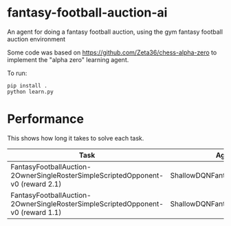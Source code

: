 # fantasy-football-auction-ai
An agent for doing a fantasy football auction, using the gym fantasy football auction environment

Some code was based on https://github.com/Zeta36/chess-alpha-zero to implement the "alpha zero"
learning agent.

To run:
````
pip install .
python learn.py
````

# Performance

This shows how long it takes to solve each task.

| Task  | Agent | Episodes |
| ------------------------------------------------------------------- | ------------------------------ | ----- |
| FantasyFootballAuction-2OwnerSingleRosterSimpleScriptedOpponent-v0 (reward 2.1)  | ShallowDQNFantasyFootballAgent | 423   |
| FantasyFootballAuction-2OwnerSingleRosterSimpleScriptedOpponent-v0 (reward 1.1)  | ShallowDQNFantasyFootballAgent | 16658   |